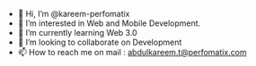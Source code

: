 - 👋 Hi, I’m @kareem-perfomatix
- 👀 I’m interested in Web and Mobile Development.
- 🌱 I’m currently learning Web 3.0
- 💞️ I’m looking to collaborate on Development
- 📫 How to reach me on mail : abdulkareem.t@perfomatix.com

<!---
kareem-perfomatix/kareem-perfomatix is a ✨ special ✨ repository because its `README.md` (this file) appears on your GitHub profile.
You can click the Preview link to take a look at your changes.
--->
